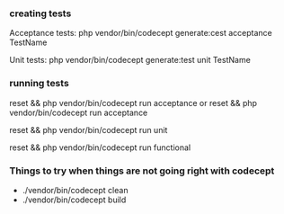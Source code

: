 
### creating tests

Acceptance tests:
php vendor/bin/codecept generate:cest acceptance TestName

Unit tests:
php vendor/bin/codecept generate:test unit TestName

### running tests

reset && php vendor/bin/codecept run acceptance
or
reset && php vendor/bin/codecept run acceptance <testname>

reset && php vendor/bin/codecept run unit

reset && php vendor/bin/codecept run functional

### Things to try when things are not going right with codecept

- ./vendor/bin/codecept clean
- ./vendor/bin/codecept build